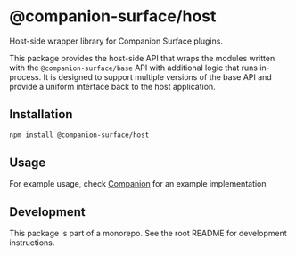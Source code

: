 # @companion-surface/host

Host-side wrapper library for Companion Surface plugins.

This package provides the host-side API that wraps the modules written with the `@companion-surface/base` API with additional logic that runs in-process. It is designed to support multiple versions of the base API and provide a uniform interface back to the host application.

## Installation

```bash
npm install @companion-surface/host
```

## Usage

For example usage, check [Companion](https://github.com/bitfocus/companion/) for an example implementation

## Development

This package is part of a monorepo. See the root README for development instructions.
